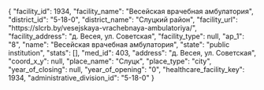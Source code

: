 {
    "facility_id": 1934,
    "facility_name": "Весейская врачебная амбулатория",
    "district_id": "5-18-0",
    "district_name": "Слуцкий район",
    "facility_url": "https:\/\/slcrb.by\/vesejskaya-vrachebnaya-ambulatoriya\/",
    "facility_address": "д. Весея, ул. Советская",
    "facility_type": null,
    "ap_1": "8",
    "name": "Весейская врачебная амбулатория",
    "state": "public institution",
    "stats": [],
    "med_id": 403,
    "address": "д. Весея, ул. Советская",
    "coord_x_y": null,
    "place_name": "Слуцк",
    "place_type": "city",
    "year_of_closing": null,
    "year_of_opening": "0",
    "healthcare_facility_key": 1934,
    "administrative_division_id": "5-18-0"
}
